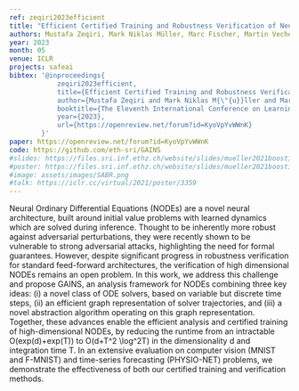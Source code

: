 ```yaml
---
ref: zeqiri2023efficient
title: "Efficient Certified Training and Robustness Verification of Neural ODEs"
authors: Mustafa Zeqiri, Mark Niklas Müller, Marc Fischer, Martin Vechev
year: 2023
month: 05
venue: ICLR
projects: safeai
bibtex: '@inproceedings{
			zeqiri2023efficient,
			title={Efficient Certified Training and Robustness Verification of Neural {ODE}s},
			author={Mustafa Zeqiri and Mark Niklas M{\"{u}}ller and Marc Fischer and Martin Vechev},
			booktitle={The Eleventh International Conference on Learning Representations },
			year={2023},
			url={https://openreview.net/forum?id=KyoVpYvWWnK}
		}'
paper: https://openreview.net/forum?id=KyoVpYvWWnK
code: https://github.com/eth-sri/GAINS
#slides: https://files.sri.inf.ethz.ch/website/slides/mueller2021boosting_slides.pdf
#poster: https://files.sri.inf.ethz.ch/website/slides/mueller2021boosting_poster.pdf
#image: assets/images/SABR.png
#talk: https://iclr.cc/virtual/2021/poster/3359
---
```


Neural Ordinary Differential Equations (NODEs) are a novel neural architecture, built around initial value problems with learned dynamics which are solved during inference. Thought to be inherently more robust against adversarial perturbations, they were recently shown to be vulnerable to strong adversarial attacks, highlighting the need for formal guarantees.  However, despite significant progress in robustness verification for standard feed-forward architectures, the verification of high dimensional NODEs remains an open problem. In this work, we address this challenge and propose GAINS, an analysis framework for NODEs combining three key ideas: (i) a novel class of ODE solvers, based on variable but discrete time steps, (ii) an efficient graph representation of solver trajectories, and (iii) a novel abstraction algorithm operating on this graph representation. Together, these advances enable the efficient analysis and certified training of high-dimensional NODEs, by reducing the runtime from an intractable O(exp(d)+exp(T)) to O(d+T^2 \log^2T) in the dimensionality d and integration time T.  In an extensive evaluation on computer vision (MNIST and F-MNIST) and time-series forecasting (PHYSIO-NET) problems, we demonstrate the effectiveness of both our certified training and verification methods.

